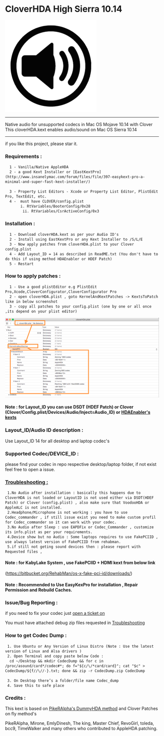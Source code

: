 # CloverHDA High Sierra 10.14
![HDA Icon](https://github.com/insanelydeepak/cloverHDA-for-Mac-OS-Sierra-10.12/blob/master/res/cloverHDA.jpg?raw=true) 

___

Native audio for unsupported codecs in Mac OS Mojave 10.14 with Clover
This cloverHDA.kext enables audio/sound on Mac OS Sierra 10.14
___


if you like this project, please star it.

### Requirements : 
      1 - Vanilla/Native AppleHDA 
      2 - a good Kext Installer or [EastKextPro](http://www.insanelymac.com/forum/files/file/397-easykext-pro-a-minimal-and-super-fast-kext-installer/)
  
      3 - Property List Editors - Xcode or Property List Editor, PlistEdit Pro, TextEdit, etc.
      4 -  must have CLOVER/config.plist
           i. RtVariables/BooterConfig/0x28
            ii. RtVariables/CsrActiveConfig/0x3 


### Installation :

      1 - Download cloverHDA.kext as per your Audio ID's 
      2 - Install using EastKextPro or any Kext Installer to /S/L/E
      3 - Now apply patches from cloverHDA.plist to your Clover config.plist
      4 - Add Layout_ID = 14 as described in ReadME.txt (You don't have to do this if using method HDAEnabler or HDEF Patch)
      5 - Restart 

### How to apply patches :

      1 - Use a good plistEditor e.g PlistEdit Pro,Xcode,CloverConfigurator,CloverConfigurator Pro
      2 - open cloverHDA.plist , goto KernelAndKextPatches -> KextsToPatch like in below screenshot
      3 - copy all patches to your config.plist (one by one or all once ,its depend on your plist editor)
        
![Screenshot](https://github.com/insanelydeepak/cloverHDA-for-Mac-OS-Sierra-10.12/blob/master/res/cloverHDAPlist.png?raw=true)

#### Note : for Layout_ID you can use DSDT (HDEF Patch) or Clover (Clover/Config.plist/Devices/Audio/Inject=Audio_ID) or [HDAEnabler's kexts](https://bitbucket.org/insanelydeepak/hdaenablers-applehda-for-hackintosh/downloads)

### Layout_ID/Audio ID description :
   Use Layout_ID 14 for all desktop and laptop codec's

### Supported Codec/DEVICE_ID :
 please find your codec in repo respective desktop/laptop folder, if not exist feel free to open a issue. 


###  [Troubleshooting :](https://github.com/insanelydeepak/cloverHDA-for-Mac-OS-Sierra-10.12/blob/master/TroubleShoot/Troubleshoot%20Reporting.md)
     
     1.No Audio after installation : basically this happens due to CloverHDA is not loaded or LayoutID is not used either via DSDT(HDEF Patch) or Clover (config.plist) , also make sure that VoodooHDA or AppleALC is not installed.
     2.Headphone/Microphone is not working : you have to use Codec_commander , if still issue exist you need to make custom profil for Codec_commander so it can work with your codec.
     3.No Audio after Sleep : use EAPDFix or Codec_Commander , customize its info.plist as per your requirements.
     4.Device show but no Audio : Some laptops requires to use FakePCIID , use always latest version of FakePCIID from rehabman.
     5.if still not geting sound devices then : please report with Requested files ,
     
#### Note : for KabyLake System , use FakePCIID + HDMI kext from below link
(https://bitbucket.org/RehabMan/os-x-fake-pci-id/downloads/)

#### Note : Recommended to Use EasyKexPro for installation , Repair Permission and Rebuild Caches.
   

### Issue/Bug Reporting :
 if you need to fix your codec just [open a ticket on](https://github.com/insanelydeepak/cloverHDA-for-Mac-OS-Sierra-10.14/issues/new)

 You must have attached debug zip files requested in [Troubleshooting](https://github.com/black-dragon74/OSX-Debug) 


### How to get Codec Dump :
     1. Use Ubuntu or Any Version of Linux Distro (Note : Use the latest version of Linux and Alsa drivers )
     2. Open Terminal and copy paste below Code :
      cd ~/Desktop && mkdir CodecDump && for c in /proc/asound/card*/codec#*; do f="${c/\/*card/card}"; cat "$c" > CodecDump/${f//\//-}.txt; done && zip -r CodecDump.zip CodecDump
      
     3. On Desktop there’s a folder/file name Codec_dump
     4. Save this to safe place  



### Credits :
This kext is based on  [PikeRAlpha's DummyHDA method](https://pikeralpha.wordpress.com/2013/12/17/new-style-of-applehda-kext-patching/) and Clover Patches on fly  method's

PikeRAlpha, Mirone, EmlyDinesh, The king, Master Chief, RevoGirl, toleda, bcc9, TimeWalker and many others who contributed to AppleHDA patching.

